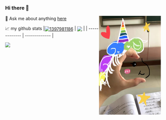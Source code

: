 ### Hi there 👋
💬 Ask me about anything [here](https://github.com/1397981186/1397981186/issues)
 <img align="right" src="https://github.com/1397981186/1397981186/blob/main/assets/unicorn%20.jpg?raw=true" width="200" height="320" />



📈 my github stats
|<a href="https://github.com/anuraghazra/github-readme-stats"><img align="center" src="https://github-readme-stats.vercel.app/api?username=1397981186&show_icons=true&include_all_commits=true&hide_border=true" alt="1397981186" /></a> | <a href="https://github.com/anuraghazra/github-readme-stats"><img align="center" src="https://github-readme-stats.vercel.app/api/top-langs/?username=1397981186&layout=compact&hide_border=true" /></a> |
| ------------- | ------------- |

</a>

![](https://visitor-badge.glitch.me/badge?page_id=1397981186.1397981186)

<br />
